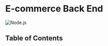 # E-commerce Back End
![Node.js](https://img.shields.io/badge/Node.js-43853D?style=for-the-badge&logo=node.js&logoColor=white)

## Table of Contents

